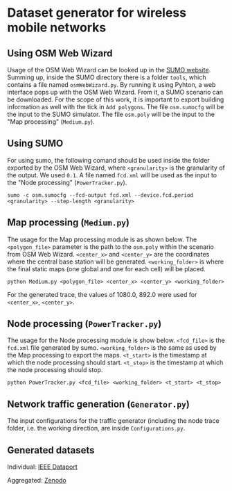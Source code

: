# Dataset generator for wireless mobile networks


## Using OSM Web Wizard

Usage of the OSM Web Wizard can be looked up in the [SUMO website](https://sumo.dlr.de/docs/Tutorials/OSMWebWizard.html). Summing up, inside the SUMO directory there is a folder `tools`, which contains a file named `osmWebWizard.py`. By running it using Pyhton, a web interface pops up with the OSM Web Wizard. From it, a SUMO scenario can be downloaded. For the scope of this work, it is important to export building information as well with the tick in `Add polygons`. The file `osm.sumocfg` will be the input to the SUMO simulator. The file `osm.poly` will be the input to the "Map processing" (`Medium.py`).

## Using SUMO

For using sumo, the following comand should be used inside the folder exported by the OSM Web Wizard, where `<granularity>` is the granularity of the output. We used `0.1`. A file named `fcd.xml` will be used as the input to the "Node processing" (`PowerTracker.py`).

```
sumo -c osm.sumocfg --fcd-output fcd.xml --device.fcd.period <granularity> --step-length <granularity>
```

## Map processing (`Medium.py`)

The usage for the Map processing module is as shown below. The `<polygon_file>` parameter is the path to the `osm.poly` within the scenario from OSM Web Wizard. `<center_x>` and `<center_y>` are the coordinates where the central base station will be generated. `<working_folder>` is where the final static maps (one global and one for each cell) will be placed. 

```
python Medium.py <polygon_file> <center_x> <center_y> <working_folder>
```

For the generated trace, the values of 1080.0, 892.0 were used for `<center_x>`, `<center_y>`.

## Node processing (`PowerTracker.py`)

The usage for the Node processing module is show below. `<fcd_file>` is the `fcd.xml` file generated by sumo. `<working_folder>` is the same as used by the Map processing to export the maps. `<t_start>` is the timestamp at which the node processing should start. `<t_stop>` is the timestamp at which the node processing should stop.

```
python PowerTracker.py <fcd_file> <working_folder> <t_start> <t_stop>
```

## Network traffic generation (`Generator.py`)

The input configurations for the traffic generator (including the node trace folder, i.e. the working direction, are inside `Configurations.py`.


## Generated datasets

Individual: [IEEE Dataport](https://dx.doi.org/10.21227/4zdn-qe46)

Aggregated: [Zenodo](https://doi.org/10.5281/zenodo.5513705)
